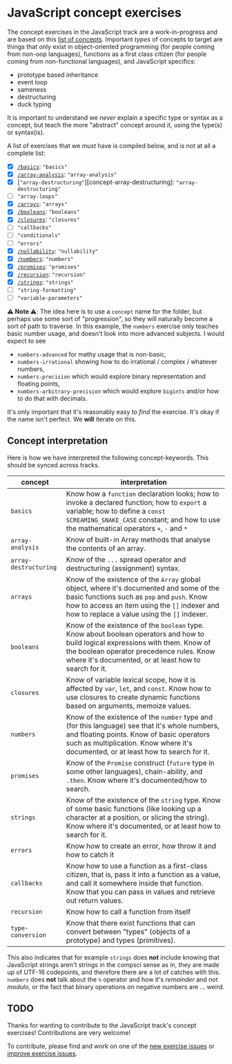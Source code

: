 # JavaScript concept exercises

The concept exercises in the JavaScript track are a work-in-progress and are based on this [list of concepts][reference-shared]. Important _types_ of concepts to target are things that only exist in object-oriented programming (for people coming from non-oop languages), functions as a first class citizen (for people coming from non-functional languages), and JavaScript specifics:

- prototype based inheritance
- event loop
- sameness
- destructuring
- duck typing

It is important to understand we _never_ explain a specific type or syntax as a concept, but teach the more "abstract" concept around it, using the type(s) or syntax(is).

A list of exercises that we _must_ have is compiled below, and is not at all a complete list:

- [x] [`/basics`][concept-basics]: `"basics"`
- [x] [`/array-analysis`][concept-array-analysis]: `"array-analysis"`
- [x] [`"array-destructuring"`][concept-array-destructuring]: `"array-destructuring"`
- [ ] `"array-loops"`
- [x] [`/arrays`][concept-arrays]: `"arrays"`
- [x] [`/booleans`][concept-booleans]: `"booleans"`
- [x] [`/closures`][concept-closures]: `"closures"`
- [ ] `"callbacks"`
- [ ] `"conditionals"`
- [ ] `"errors"`
- [x] [`/nullability`][concept-nullability]: `"nullability"`
- [x] [`/numbers`][concept-numbers]: `"numbers"`
- [x] [`/promises`][concept-promises]: `"promises"`
- [x] [`/recursion`][concept-recursion]: `"recursion"`
- [x] [`/strings`][concept-strings]: `"strings"`
- [ ] `"string-formatting"`
- [ ] `"variable-parameters"`

**⚠ Note ⚠**: The idea here is to use a `concept` name for the folder, but perhaps use some sort of "progression", so they will naturally become a sort of path to traverse. In this example, the `numbers` exercise only teaches basic number usage, and doesn't look into more advanced subjects. I would expect to see

- `numbers-advanced` for mathy usage that is non-basic,
- `numbers-irrational` showing how to do irrational / complex / whatever numbers,
- `numbers-precision` which would explore binary representation and floating points,
- `numbers-arbitrary-precision` which would explore `bigints` and/or how to do that with decimals.

It's only important that it's reasonably easy to _find_ the exercise. It's okay if the name isn't perfect. We **will** iterate on this.

## Concept interpretation

Here is how we have interpreted the following concept-keywords. This should be synced across tracks.

| concept               | interpretation                                                                                                                                                                                                                           |
| --------------------- | ---------------------------------------------------------------------------------------------------------------------------------------------------------------------------------------------------------------------------------------- |
| `basics`              | Know how a `function` declaration looks; how to invoke a declared function; how to `export` a variable; how to define a `const SCREAMING_SNAKE_CASE` constant; and how to use the mathematical operators `+`, `-` and `*`                |
| `array-analysis`      | Know of built-in Array methods that analyse the contents of an array.                                                                                                                                                                    |
| `array-destructuring` | Know of the `...` spread operator and destructuring (assignment) syntax.                                                                                                                                                                 |
| `arrays`              | Know of the existence of the `Array` global object, where it's documented and some of the basic functions such as `pop` and `push`. Know how to access an item using the `[]` indexer and how to replace a value using the `[]` indexer. |
| `booleans`            | Know of the existence of the `boolean` type. Know about boolean operators and how to build logical expressions with them. Know of the boolean operator precedence rules. Know where it's documented, or at least how to search for it.   |
| `closures`            | Know of variable lexical scope, how it is affected by `var`, `let`, and `const`. Know how to use closures to create dynamic functions based on arguments, memoize values.                                                                |
| `numbers`             | Know of the existence of the `number` type and (for this language) see that it's whole numbers, and floating points. Know of basic operators such as multiplication. Know where it's documented, or at least how to search for it.       |
| `promises`            | Know of the `Promise` construct (`future` type in some other languages), chain-ability, and `.then`. Know where it's documented/how to search.                                                                                           |
| `strings`             | Know of the existence of the `string` type. Know of some basic functions (like looking up a character at a position, or slicing the string). Know where it's documented, or at least how to search for it.                               |
| `errors`              | Know how to create an error, how throw it and how to catch it                                                                                                                                                                            |
| `callbacks`           | Know how to use a function as a first-class citizen, that is, pass it into a function as a value, and call it somewhere inside that function. Know that you can pass in values and retrieve out return values.                           |
| `recursion`           | Know how to call a function from itself                                                                                                                                                                                                  |
| `type-conversion`     | Know that there exist functions that can convert between "types" (objects of a prototype) and types (primitives).                                                                                                                        |

This also indicates that for example `strings` does **not** include knowing that JavaScript strings aren't strings in the compsci sense as in, they are made up of UTF-16 codepoints, and therefore there are a lot of catches with this. `numbers` does **not** talk about the `%` operator and how it's _remainder_ and not _modulo_, or the fact that binary operations on negative numbers are ... weird.

## TODO

Thanks for wanting to contribute to the JavaScript track's concept exercises! Contributions are very welcome!

To contribute, please find and work on one of the [new exercise issues][issues-new-exercise] or [improve exercise issues][issues-improve-exercise].

[reference-shared]: ../../reference/README.md
[concept-basics]: ./basics
[concept-array-analysis]: ./array-analysis
[concept-arrays]: ./arrays
[concept-booleans]: ./booleans
[concept-closures]: ./closures
[concept-nullability]: ./nullability
[concept-numbers]: ./numbers
[concept-promises]: ./promises
[concept-recursion]: ./recursion
[concept-strings]: ./strings
[issues-new-exercise]: https://github.com/exercism/v3/issues?utf8=%E2%9C%93&q=is%3Aopen+label%3Atrack%2Fjavascript+label%3Atype%2Fnew-exercise+label%3Astatus%2Fhelp-wanted
[issues-improve-exercise]: https://github.com/exercism/v3/issues?utf8=%E2%9C%93&q=is%3Aopen+label%3Atrack%2Fjavascript+label%3Atype%2Fimprove-exercise+label%3Astatus%2Fhelp-wanted
